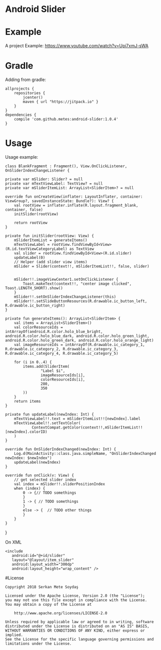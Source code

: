 # Android Slider

# Example
A project Example: https://www.youtube.com/watch?v=Upi7xmJ-sWA

# Gradle 
Adding from gradle:

    allprojects {
        repositories { 
            jcenter()
            maven { url "https://jitpack.io" }
        }
    }
    dependencies {
        compile 'com.github.metes:android-slider:1.0.4'
    }
    

# Usage
Usage example:


    class BlankFragment : Fragment(), View.OnClickListener, OnSliderIndexChangeListener {

    private var mSlider: Slider? = null
    private var mTextViewLabel: TextView? = null
    private var mSliderItemList: ArrayList<SliderItem>? = null

    override fun onCreateView(inflater: LayoutInflater, container: ViewGroup?, savedInstanceState: Bundle?): View? {
        val rootView = inflater.inflate(R.layout.fragment_blank, container, false)
        initSlider(rootView)

        return rootView
    }

    private fun initSlider(rootView: View) {
        mSliderItemList = generateItems()
        mTextViewLabel = rootView.findViewById<View>(R.id.textViewCategoryLabel) as TextView
        val slider = rootView.findViewById<View>(R.id.slider)
        updateLabel(0)
        // Helper (add slider view items)
        mSlider = Slider(context!!, mSliderItemList!!, false, slider)


        mSlider!!.imageViewCenter1.setOnClickListener {
            Toast.makeText(context!!, "center image clicked", Toast.LENGTH_SHORT).show()
        }
        mSlider!!.setOnSliderIndexChangeListener(this)
        mSlider!!.setSlideButtonResources(R.drawable.ic_button_left, R.drawable.ic_button_right)
    }

    private fun generateItems(): ArrayList<SliderItem> {
        val items = ArrayList<SliderItem>()
        val colorResourceIds = intArrayOf(android.R.color.holo_blue_bright, android.R.color.holo_blue_dark, android.R.color.holo_green_light, android.R.color.holo_green_dark, android.R.color.holo_orange_light)
        val imageResourceIds = intArrayOf(R.drawable.ic_category_1, R.drawable.ic_category_2, R.drawable.ic_category_3, R.drawable.ic_category_4, R.drawable.ic_category_5)

        for (i in 0..4) {
            items.add(SliderItem(
                    "Label $i",
                    imageResourceIds[i],
                    colorResourceIds[i],
                    280,
                    350
            ))
        }
        return items
    }

    private fun updateLabel(newIndex: Int) {
        mTextViewLabel!!.text = mSliderItemList!![newIndex].label
        mTextViewLabel!!.setTextColor(
                ContextCompat.getColor(context!!,mSliderItemList!![newIndex].colorID)
        )
    }

    override fun OnSliderIndexChanged(newIndex: Int) {
        Log.d(MainActivity::class.java.simpleName, "OnSliderIndexChanged newIndex: $newIndex")
        updateLabel(newIndex)
    }

    override fun onClick(v: View) {
        // get selected slider index
        val index = mSlider!!.sliderPositionIndex
        when (index) {
            0 -> {// TODO somethings
            }
            1 -> { // TODO somethings
            }
            else -> {  // TODO other things
            }
        }
    }
}
   

On XML

    <include
       android:id="@+id/slider"
       layout="@layout/item_slider"
       android:layout_width="300dp"
       android:layout_height="wrap_content" />
       
       
      
#License  
     
    Copyright 2018 Serkan Mete Soydaş

    Licensed under the Apache License, Version 2.0 (the "License");
    you may not use this file except in compliance with the License.
    You may obtain a copy of the License at

        http://www.apache.org/licenses/LICENSE-2.0

    Unless required by applicable law or agreed to in writing, software
    distributed under the License is distributed on an "AS IS" BASIS,
    WITHOUT WARRANTIES OR CONDITIONS OF ANY KIND, either express or implied.
    See the License for the specific language governing permissions and
    limitations under the License.
